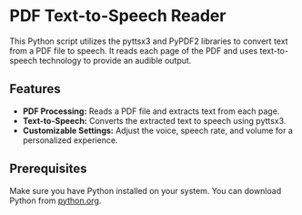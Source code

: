 # PDF Text-to-Speech Reader

This Python script utilizes the pyttsx3 and PyPDF2 libraries to convert text from a PDF file to speech. It reads each page of the PDF and uses text-to-speech technology to provide an audible output.

## Features

- **PDF Processing:** Reads a PDF file and extracts text from each page.
- **Text-to-Speech:** Converts the extracted text to speech using pyttsx3.
- **Customizable Settings:** Adjust the voice, speech rate, and volume for a personalized experience.

## Prerequisites

Make sure you have Python installed on your system. You can download Python from [python.org](https://www.python.org/downloads/).
